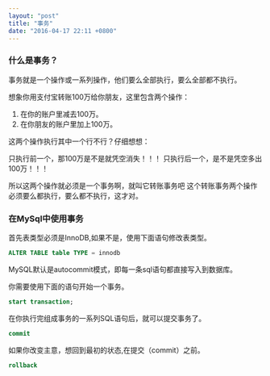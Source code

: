 ```yaml
---
layout: "post"
title: "事务"
date: "2016-04-17 22:11 +0800"
---
```


### 什么是事务？
事务就是一个操作或一系列操作，他们要么全部执行，要么全部都不执行。

想象你用支付宝转账100万给你朋友，这里包含两个操作：

1. 在你的账户里减去100万。
2. 在你朋友的账户里加上100万。

这两个操作执行其中一个行不行？仔细想想：

只执行前一个，那100万是不是就凭空消失！！！
只执行后一个，是不是凭空多出100万！！！

所以这两个操作就必须是一个事务啊，就叫它转账事务吧
这个转账事务两个操作必须要么都执行，要么都不执行，这才对。

### 在MySql中使用事务
首先表类型必须是InnoDB,如果不是，使用下面语句修改表类型。
```sql
ALTER TABLE table TYPE = innodb
```
MySQL默认是autocommit模式，即每一条sql语句都直接写入到数据库。

你需要使用下面的语句开始一个事务。
```sql
start transaction;
```
在你执行完组成事务的一系列SQL语句后，就可以提交事务了。
```sql
commit
```
如果你改变主意，想回到最初的状态,在提交（commit）之前。
```sql
rollback
```
